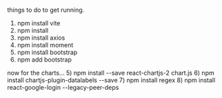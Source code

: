 things to do to get running.
1) npm install vite
2) npm install
3) npm install axios
4) npm install moment
5) npm install bootstrap
6) npm add bootstrap

now for the charts...
5) npm install --save react-chartjs-2 chart.js
6) npm install chartjs-plugin-datalabels --save
7) npm install regex
8) npm install react-google-login --legacy-peer-deps
